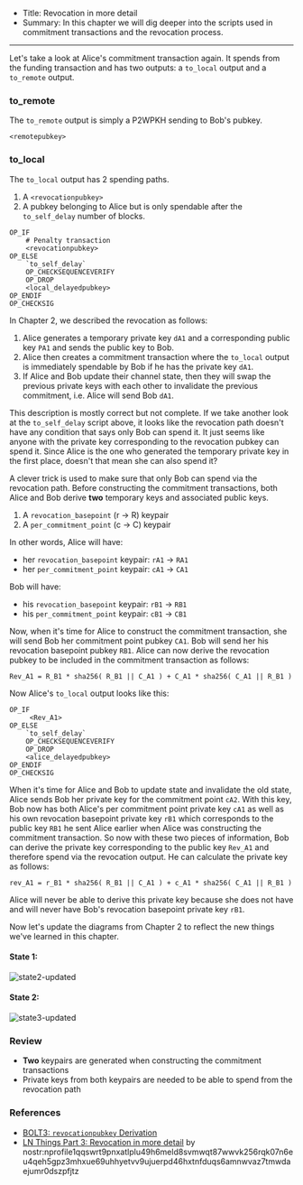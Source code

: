 - Title: Revocation in more detail
- Summary: In this chapter we will dig deeper into the scripts used in commitment transactions and the revocation process.

---

Let's take a look at Alice's commitment transaction again. It spends from the funding transaction and has two outputs: a `to_local` output and a `to_remote` output. 

### to_remote

The `to_remote` output is simply a P2WPKH sending to Bob's pubkey. 

```
<remotepubkey>
```

### to_local

The `to_local` output has 2 spending paths. 

1. A `<revocationpubkey>`
2. A pubkey belonging to Alice but is only spendable after the `to_self_delay` number of blocks. 

```
OP_IF
    # Penalty transaction
    <revocationpubkey>
OP_ELSE
    `to_self_delay`
    OP_CHECKSEQUENCEVERIFY
    OP_DROP
    <local_delayedpubkey>
OP_ENDIF
OP_CHECKSIG
```

In Chapter 2, we described the revocation as follows: 

1. Alice generates a temporary private key `dA1` and a corresponding public key `PA1` and sends the public key to Bob. 
2. Alice then creates a commitment transaction where the `to_local` output is immediately spendable by Bob if he has the private key `dA1`. 
3. If Alice and Bob update their channel state, then they will swap the previous private keys with each other to invalidate the previous commitment, i.e. Alice will send Bob `dA1`.

This description is mostly correct but not complete. If we take another look at the `to_self_delay` script above, it looks like the revocation path doesn't have any condition that says only Bob can spend it. It just seems like anyone with the private key corresponding to the revocation pubkey can spend it. Since Alice is the one who generated the temporary private key in the first place, doesn't that mean she can also spend it?

A clever trick is used to make sure that only Bob can spend via the revocation path. Before constructing the commitment transactions, both Alice and Bob derive **two** temporary keys and associated public keys. 
1. A `revocation_basepoint` (r -> R) keypair
2. A `per_commitment_point` (c -> C) keypair

In other words, Alice will have: 
- her `revocation_basepoint` keypair: `rA1` -> `RA1` 
- her `per_commitment_point` keypair: `cA1` -> `CA1`

Bob will have: 
- his `revocation_basepoint` keypair: `rB1` -> `RB1`
- his `per_commitment_point` keypair: `cB1` -> `CB1`

Now, when it's time for Alice to construct the commitment transaction, she will send Bob her commitment point pubkey `CA1`. Bob will send her his revocation basepoint pubkey `RB1`. Alice can now derive the revocation pubkey to be included in the commitment transaction as follows:

```
Rev_A1 = R_B1 * sha256( R_B1 || C_A1 ) + C_A1 * sha256( C_A1 || R_B1 )
```

Now Alice's `to_local` output looks like this:

```
OP_IF
     <Rev_A1>
OP_ELSE
    `to_self_delay`
    OP_CHECKSEQUENCEVERIFY
    OP_DROP
    <alice_delayedpubkey>
OP_ENDIF
OP_CHECKSIG
```

When it's time for Alice and Bob to update state and invalidate the old state, Alice sends Bob her private key for the commitment point `cA2`. With this key, Bob now has both Alice's per commitment point private key `cA1` as well as his own revocation basepoint private key `rB1` which corresponds to the public key `RB1` he sent Alice earlier when Alice was constructing the commitment transaction. So now with these two pieces of information, Bob can derive the private key corresponding to the public key `Rev_A1` and therefore spend via the revocation output. He can calculate the private key as follows:

```
rev_A1 = r_B1 * sha256( R_B1 || C_A1 ) + c_A1 * sha256( C_A1 || R_B1 )
```

Alice will never be able to derive this private key because she does not have and will never have Bob's revocation basepoint private key `rB1`. 

Now let's update the diagrams from Chapter 2 to reflect the new things we've learned in this chapter. 

#### State 1: 

![state2-updated](https://cdn.satellite.earth/9c58502b97a323b2687fced83807bacf1d9f0511188657bd4a7ee710f1ca1234.png)

#### State 2:

![state3-updated](https://cdn.satellite.earth/7c7f1fd80a40ae6a56af65b1e1226c9add0933f2276f13fe01a1f88bc6f2a9fe.png)

### Review

- **Two** keypairs are generated when constructing the commitment transactions
- Private keys from both keypairs are needed to be able to spend from the revocation path

### References

- [BOLT3: `revocationpubkey` Derivation](https://github.com/lightning/bolts/blob/master/03-transactions.md#revocationpubkey-derivation)
- [LN Things Part 3: Revocation in more detail](https://ellemouton.com/posts/revocation/) by nostr:nprofile1qqswrt9pnxatlplu49h6meld8svmwqt87wwvk256rqk07n6eu4qeh5gpz3mhxue69uhhyetvv9ujuerpd46hxtnfduqs6amnwvaz7tmwdaejumr0dszpfjtz
